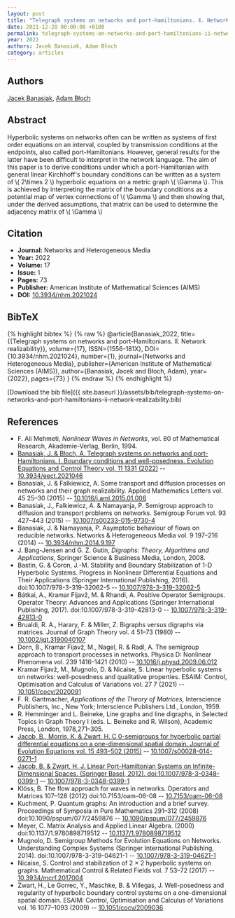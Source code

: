 ```yaml
---
layout: post
title: "Telegraph systems on networks and port-Hamiltonians. Ⅱ. Network realizability"
date: 2021-12-28 00:00:00 +0100
permalink: telegraph-systems-on-networks-and-port-hamiltonians-ii-network-realizability
year: 2022
authors: Jacek Banasiak, Adam Błoch
category: articles
---
```

 
## Authors
[Jacek Banasiak](authors/jacek-banasiak), [Adam Błoch](authors/adam-bloch)
 
## Abstract
Hyperbolic systems on networks often can be written as systems of first order equations on an interval, coupled by transmission conditions at the endpoints, also called port-Hamiltonians. However, general results for the latter have been difficult to interpret in the network language. The aim of this paper is to derive conditions under which a port-Hamiltonian with general linear Kirchhoff's boundary conditions can be written as a system of \\(  2\times 2  \\) hyperbolic equations on a metric graph \\(  \Gamma  \\). This is achieved by interpreting the matrix of the boundary conditions as a potential map of vertex connections of \\(  \Gamma  \\) and then showing that, under the derived assumptions, that matrix can be used to determine the adjacency matrix of \\(  \Gamma  \\)
 
## Citation
- **Journal:** Networks and Heterogeneous Media
- **Year:** 2022
- **Volume:** 17
- **Issue:** 1
- **Pages:** 73
- **Publisher:** American Institute of Mathematical Sciences (AIMS)
- **DOI:** [10.3934/nhm.2021024](https://doi.org/10.3934/nhm.2021024)
 
## BibTeX
{% highlight bibtex %}
{% raw %}
@article{Banasiak_2022,
  title={{Telegraph systems on networks and port-Hamiltonians. Ⅱ. Network realizability}},
  volume={17},
  ISSN={1556-181X},
  DOI={10.3934/nhm.2021024},
  number={1},
  journal={Networks and Heterogeneous Media},
  publisher={American Institute of Mathematical Sciences (AIMS)},
  author={Banasiak, Jacek and Błoch, Adam},
  year={2022},
  pages={73}
}
{% endraw %}
{% endhighlight %}
 
[Download the bib file]({{ site.baseurl }}/assets/bib/telegraph-systems-on-networks-and-port-hamiltonians-ii-network-realizability.bib)
 
## References
- F. Ali Mehmeti, <i>Nonlinear Waves in Networks</i>, vol. 80 of Mathematical Research, Akademie-Verlag, Berlin, 1994.
- [Banasiak, J. & Błoch, A. Telegraph systems on networks and port-Hamiltonians. I. Boundary conditions and well-posedness. Evolution Equations and Control Theory vol. 11 1331 (2022)](telegraph-systems-on-networks-and-port-hamiltonians-i-boundary-conditions-and-well-posedness) -- [10.3934/eect.2021046](https://doi.org/10.3934/eect.2021046)
- Banasiak, J. & Falkiewicz, A. Some transport and diffusion processes on networks and their graph realizability. Applied Mathematics Letters vol. 45 25–30 (2015) -- [10.1016/j.aml.2015.01.006](https://doi.org/10.1016/j.aml.2015.01.006)
- Banasiak, J., Falkiewicz, A. & Namayanja, P. Semigroup approach to diffusion and transport problems on networks. Semigroup Forum vol. 93 427–443 (2015) -- [10.1007/s00233-015-9730-4](https://doi.org/10.1007/s00233-015-9730-4)
- Banasiak, J. & Namayanja, P. Asymptotic behaviour of flows on reducible networks. Networks &amp; Heterogeneous Media vol. 9 197–216 (2014) -- [10.3934/nhm.2014.9.197](https://doi.org/10.3934/nhm.2014.9.197)
- J. Bang-Jensen and G. Z. Gutin, <i>Digraphs: Theory, Algorithms and Applications</i>, Springer Science &amp; Business Media, London, 2008.
- Bastin, G. & Coron, J.-M. Stability and Boundary Stabilization of 1-D Hyperbolic Systems. Progress in Nonlinear Differential Equations and Their Applications (Springer International Publishing, 2016). doi:10.1007/978-3-319-32062-5 -- [10.1007/978-3-319-32062-5](https://doi.org/10.1007/978-3-319-32062-5)
- Bátkai, A., Kramar Fijavž, M. & Rhandi, A. Positive Operator Semigroups. Operator Theory: Advances and Applications (Springer International Publishing, 2017). doi:10.1007/978-3-319-42813-0 -- [10.1007/978-3-319-42813-0](https://doi.org/10.1007/978-3-319-42813-0)
- Brualdi, R. A., Harary, F. & Miller, Z. Bigraphs versus digraphs via matrices. Journal of Graph Theory vol. 4 51–73 (1980) -- [10.1002/jgt.3190040107](https://doi.org/10.1002/jgt.3190040107)
- Dorn, B., Kramar Fijavž, M., Nagel, R. & Radl, A. The semigroup approach to transport processes in networks. Physica D: Nonlinear Phenomena vol. 239 1416–1421 (2010) -- [10.1016/j.physd.2009.06.012](https://doi.org/10.1016/j.physd.2009.06.012)
- Kramar Fijavž, M., Mugnolo, D. & Nicaise, S. Linear hyperbolic systems on networks: well-posedness and qualitative properties. ESAIM: Control, Optimisation and Calculus of Variations vol. 27 7 (2021) -- [10.1051/cocv/2020091](https://doi.org/10.1051/cocv/2020091)
- F. R. Gantmacher, <i>Applications of the Theory of Matrices</i>, Interscience Publishers, Inc., New York; Interscience Publishers Ltd., London, 1959.
- R. Hemminger and L. Beineke, Line graphs and line digraphs, in Selected Topics in Graph Theory I (eds. L. Beineke and R. Wilson), Academic Press, London, 1978,271–305.
- [Jacob, B., Morris, K. & Zwart, H. C 0-semigroups for hyperbolic partial differential equations on a one-dimensional spatial domain. Journal of Evolution Equations vol. 15 493–502 (2015)](c-0-semigroups-for-hyperbolic-partial-differential-equations-on-a-one-dimensional-spatial-domain) -- [10.1007/s00028-014-0271-1](https://doi.org/10.1007/s00028-014-0271-1)
- [Jacob, B. & Zwart, H. J. Linear Port-Hamiltonian Systems on Infinite-Dimensional Spaces. (Springer Basel, 2012). doi:10.1007/978-3-0348-0399-1](linear-port-hamiltonian-systems-on-infinite-dimensional-spaces) -- [10.1007/978-3-0348-0399-1](https://doi.org/10.1007/978-3-0348-0399-1)
- Klöss, B. The flow approach for waves in networks. Operators and Matrices 107–128 (2012) doi:10.7153/oam-06-08 -- [10.7153/oam-06-08](https://doi.org/10.7153/oam-06-08)
- Kuchment, P. Quantum graphs: An introduction and a brief survey. Proceedings of Symposia in Pure Mathematics 291–312 (2008) doi:10.1090/pspum/077/2459876 -- [10.1090/pspum/077/2459876](https://doi.org/10.1090/pspum/077/2459876)
- Meyer, C. Matrix Analysis and Applied Linear Algebra. (2000) doi:10.1137/1.9780898719512 -- [10.1137/1.9780898719512](https://doi.org/10.1137/1.9780898719512)
- Mugnolo, D. Semigroup Methods for Evolution Equations on Networks. Understanding Complex Systems (Springer International Publishing, 2014). doi:10.1007/978-3-319-04621-1 -- [10.1007/978-3-319-04621-1](https://doi.org/10.1007/978-3-319-04621-1)
- Nicaise, S. Control and stabilization of 2 × 2 hyperbolic systems on graphs. Mathematical Control &amp; Related Fields vol. 7 53–72 (2017) -- [10.3934/mcrf.2017004](https://doi.org/10.3934/mcrf.2017004)
- Zwart, H., Le Gorrec, Y., Maschke, B. & Villegas, J. Well-posedness and regularity of hyperbolic boundary control systems on a one-dimensional spatial domain. ESAIM: Control, Optimisation and Calculus of Variations vol. 16 1077–1093 (2009) -- [10.1051/cocv/2009036](https://doi.org/10.1051/cocv/2009036)

